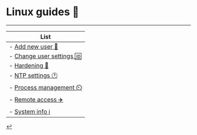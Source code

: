 # Linux guides 🐧
---
| List |
| - |
| - [Add new user 🪪](/Linux/user-add.html) |
| - [Change user settings 🆔](/Linux/user-config.html) |
| - [Hardening 🔐](/Linux/hardening.html) |
| - [NTP settings 🕐](/Linux/ntp-settings.html) |
| - [Process management ⏲️](/Linux/process-management.html) |
| - [Remote access ✈️](/Linux/remote-access.html) |
| - [System info ℹ️](/Linux/system-info.html) |

[↩️](./index.html)
